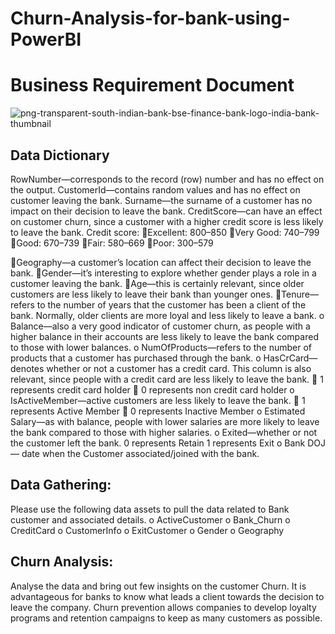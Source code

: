 # Churn-Analysis-for-bank-using-PowerBI
# Business Requirement Document
![png-transparent-south-indian-bank-bse-finance-bank-logo-india-bank-thumbnail](https://github.com/Nikitasuryawanshi/Churn-Analysis-for-bank-using-PowerBI/assets/105000370/76ec82c0-8d82-449b-89a9-cdc337e46a0e)


## Data Dictionary
RowNumber—corresponds to the record (row) number and has no effect on the output.
CustomerId—contains random values and has no effect on customer leaving the bank.
Surname—the surname of a customer has no impact on their decision to leave the bank.
CreditScore—can have an effect on customer churn, since a customer with a higher credit score is less likely to leave the bank.
Credit score:
Excellent: 800–850
Very Good: 740–799
Good: 670–739
Fair: 580–669
Poor: 300–579

Geography—a customer’s location can affect their decision to leave the bank.
Gender—it’s interesting to explore whether gender plays a role in a customer leaving the bank.
Age—this is certainly relevant, since older customers are less likely to leave their bank than younger ones.
Tenure—refers to the number of years that the customer has been a client of the bank. Normally, older clients are more loyal and less likely to leave a bank.
o Balance—also a very good indicator of customer churn, as people with a higher balance in their accounts are less likely to leave the bank compared to those with lower balances.
o NumOfProducts—refers to the number of products that a customer has purchased through the bank. 
o HasCrCard—denotes whether or not a customer has a credit card. This column is also relevant, since people with a credit card are less likely to leave the bank.
 1 represents credit card holder
 0 represents non credit card holder
o IsActiveMember—active customers are less likely to leave the bank.
 1 represents Active Member
 0 represents Inactive Member
o Estimated Salary—as with balance, people with lower salaries are more likely to leave the bank compared to those with higher salaries.
o Exited—whether or not the customer left the bank.
  0 represents Retain 
  1 represents Exit
o Bank DOJ — date when the Customer associated/joined  with the bank.



## Data Gathering:

Please use the following data assets to pull the data related to Bank customer and associated details.
o ActiveCustomer 
o Bank_Churn
o CreditCard
o CustomerInfo
o ExitCustomer
o Gender
o Geography

## Churn Analysis:
Analyse the data and bring out few insights on the customer Churn.
It is advantageous for banks to know what leads a client towards the decision to leave the company.
Churn prevention allows companies to develop loyalty programs and retention campaigns to keep as many customers as possible.
